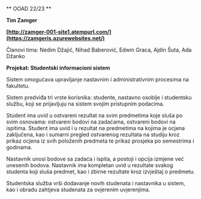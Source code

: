** OOAD 22/23 **


**Tim Zamger**

**[http://zamger-001-site1.atempurl.com/](https://zamgeris.azurewebsites.net/)**

Članovi tima: Nedim Džajić, Nihad Baberović, Edwin Graca, Ajdin Šuta, Ada Džanko

**Projekat: Studentski informacioni sistem** 

Sistem omogućava upravljanje nastavnim i  administrativnim procesima na fakultetu.

Sistem predviđa tri vrste korisnika: studente, nastavno osoblje i studentsku službu, koji se prijavljuju na sistem svojim pristupnim podacima.


Student ima uvid u ostvareni rezultat na svim predmetima koje sluša po svim osnovama: ostvareni bodovi na zadaćama, ostvareni bodovi na ispitima. Student ima uvid i u rezultat na predmetima na kojima je ocjena zaključena, kao i sumarni pregled ostvarenog rezultata na studiju kroz prikaz ocjena iz svih položenih predmeta te prikaz prosjeka po semestrima i godinama. 

Nastavnik unosi bodove sa zadaća i ispita, a postoji i opcija izmjene već unesenih bodova. Nastavnik ima kompletan uvid u rezultate svakog studenta koji sluša predmet, kao i zbirne rezultate kroz izvještaj o predmetu. 

Studentska služba vrši dodavanje novih studenata i nastavnika u sistem, kao i obradu zahtjeva studenata za ovjerenim uvjerenjima.


